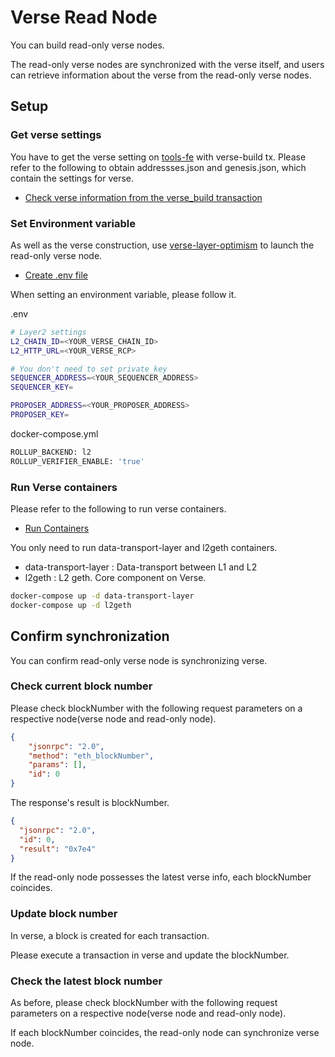 # Verse Read Node
You can build read-only verse nodes.

The read-only verse nodes are synchronized with the verse itself, and users can retrieve information about the verse from the read-only verse nodes.

## Setup
### Get verse settings
You have to get the verse setting on [tools-fe](https://tools-fe.oasys.games/check-verse) with verse-build tx. Please refer to the following to obtain addressses.json and genesis.json, which contain the settings for verse.

- [Check verse information from the verse_build transaction](https://docs.oasys.games/docs/verse-developer/how-to-build-verse/1-2-manual#4-2-check-verse-information-from-the-verse_build-transaction)

### Set Environment variable
As well as the verse construction, use [verse-layer-optimism](https://github.com/oasysgames/verse-layer-optimism) to launch the read-only verse node.

- [Create .env file](https://docs.oasys.games/docs/verse-developer/how-to-build-verse/1-2-manual#5-create-env-file)

When setting an environment variable, please follow it.

.env
```bash
# Layer2 settings
L2_CHAIN_ID=<YOUR_VERSE_CHAIN_ID>
L2_HTTP_URL=<YOUR_VERSE_RCP>

# You don't need to set private_key
SEQUENCER_ADDRESS=<YOUR_SEQUENCER_ADDRESS>
SEQUENCER_KEY=

PROPOSER_ADDRESS=<YOUR_PROPOSER_ADDRESS>
PROPOSER_KEY=
```

docker-compose.yml
```bash
ROLLUP_BACKEND: l2
ROLLUP_VERIFIER_ENABLE: 'true'
```

### Run Verse containers
Please refer to the following to run verse containers.

- [Run Containers](https://docs.oasys.games/docs/verse-developer/how-to-build-verse/1-2-manual#6-run-containers)

You only need to run data-transport-layer and l2geth containers.

- data-transport-layer : Data-transport between L1 and L2
- l2geth : L2 geth. Core component on Verse. 

```bash
docker-compose up -d data-transport-layer
docker-compose up -d l2geth
```

## Confirm synchronization
You can confirm read-only verse node is synchronizing verse. 

### Check current block number
Please check blockNumber with the following request parameters on a respective node(verse node and read-only node).

```json
{
    "jsonrpc": "2.0",
    "method": "eth_blockNumber",
    "params": [],
    "id": 0
}
```

The response's result is blockNumber.
```json
{
  "jsonrpc": "2.0",
  "id": 0,
  "result": "0x7e4"
}
```

If the read-only node possesses the latest verse info, each blockNumber coincides.  

### Update block number
In verse, a block is created for each transaction.

Please execute a transaction in verse and update the blockNumber.

### Check the latest block number
As before, please check blockNumber with the following request parameters on a respective node(verse node and read-only node).

If each blockNumber coincides, the read-only node can synchronize verse node.
